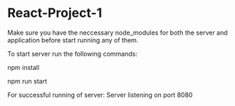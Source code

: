 # React-Project-1
Make sure you have the neccessary node_modules for both the server and application before start running any of them.


To start server run the following commands:


npm install


npm run start

For successful running of server:
Server listening on port 8080
